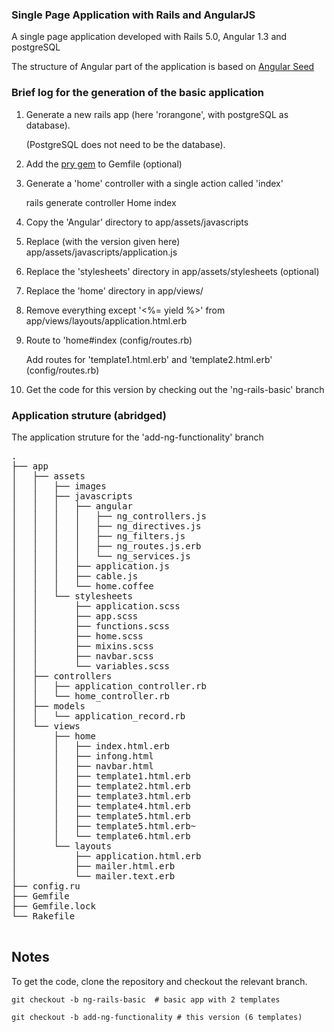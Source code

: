 ### Single Page Application with Rails and AngularJS

A single page application developed with Rails 5.0, Angular 1.3 and postgreSQL

The structure of Angular part of the application is based on [Angular Seed](https://github.com/angular/angular-seed)
### Brief log for the generation of the basic application

  1.  Generate a new rails app (here 'rorangone', with postgreSQL as database). 

      (PostgreSQL does not need to be the database). 

  2.  Add the [pry gem](https://github.com/rweng/pry-rails) to Gemfile (optional)
  3.  Generate a 'home' controller with a single action called 'index'

      rails generate controller Home index

  4.  Copy the 'Angular' directory to app/assets/javascripts
  5.  Replace (with the version given here) app/assets/javascripts/application.js
  6.  Replace the 'stylesheets' directory in app/assets/stylesheets (optional)
  7.  Replace the 'home' directory in app/views/
  8.  Remove everything except '<%= yield %>' from app/views/layouts/application.html.erb
  9.  Route to 'home#index (config/routes.rb)

      Add routes for 'template1.html.erb' and 'template2.html.erb' (config/routes.rb)
  10. Get the code for this version by checking out the 'ng-rails-basic' branch


### Application struture (abridged) 

  The application struture for the 'add-ng-functionality' branch
<pre>
.
├── app
│   ├── assets
│   │   ├── images
│   │   ├── javascripts
│   │   │   ├── angular
│   │   │   │   ├── ng_controllers.js
│   │   │   │   ├── ng_directives.js
│   │   │   │   ├── ng_filters.js
│   │   │   │   ├── ng_routes.js.erb
│   │   │   │   └── ng_services.js
│   │   │   ├── application.js
│   │   │   ├── cable.js
│   │   │   └── home.coffee
│   │   └── stylesheets
│   │       ├── application.scss
│   │       ├── app.scss
│   │       ├── functions.scss
│   │       ├── home.scss
│   │       ├── mixins.scss
│   │       ├── navbar.scss
│   │       └── variables.scss
│   ├── controllers
│   │   ├── application_controller.rb
│   │   └── home_controller.rb
│   ├── models
│   │   └── application_record.rb
│   └── views
│       ├── home
│       │   ├── index.html.erb
│       │   ├── infong.html
│       │   ├── navbar.html
│       │   ├── template1.html.erb
│       │   ├── template2.html.erb
│       │   ├── template3.html.erb
│       │   ├── template4.html.erb
│       │   ├── template5.html.erb
│       │   ├── template5.html.erb~
│       │   └── template6.html.erb
│       └── layouts
│           ├── application.html.erb
│           ├── mailer.html.erb
│           └── mailer.text.erb
├── config.ru
├── Gemfile
├── Gemfile.lock
└── Rakefile

</pre>

## Notes

To get the code, clone the repository and checkout the relevant branch.

    git checkout -b ng-rails-basic  # basic app with 2 templates

    git checkout -b add-ng-functionality # this version (6 templates)



